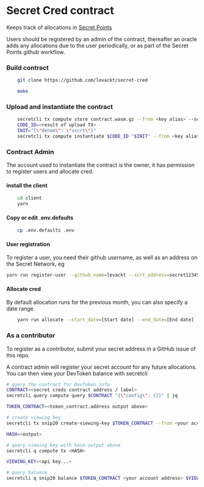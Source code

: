 # Secret Cred contract

Keeps track of allocations in [Secret Points](https://secretfoundation.github.io/SecretPoints)

Users should be registered by an admin of the contract, thereafter an oracle
adds any allocations due to the user periodically, or as part of the Secret Points github workflow.

### Build contract

```bash
    git clone https://github.com/levackt/secret-cred

    make
```

### Upload and instantiate the contract

```bash
    secretcli tx compute store contract.wasm.gz --from <key alias> --source "https://github.com/levackt/secret-cred" -y --gas 20000000
    CODE_ID=<result of upload TX>
    INIT="{\"denom\": \"uscrt\"}"
    secretcli tx compute instantiate $CODE_ID "$INIT" --from <key alias> --label "something unique" -y
```

### Contract Admin
The account used to instantiate the contract is the owner, it has permission to register users and allocate cred.

#### install the client
```bash
    cd client
    yarn
```

#### Copy or edit .env.defaults
```bash
    cp .env.defaults .env
```

#### User registration

To register a user, you need their github username, as well as an address on the Secret Network, eg
```bash
yarn run register-user --github_name=levackt --scrt_address=secret12345...
```

#### Allocate cred
By default allocation runs for the previous month, you can also specify a date range.

```bash
    yarn run allocate --start_date=[Start date] --end_date=[End date]
```

### As a contributor

To register as a contributor, submit your secret address in a GitHub issue of this repo.

A contract admin will register your secret account for any future allocations.
You can then view your DevToken balance with secretcli

```bash
# query the contract for DevToken info
CONTRACT=<secret creds contract address / label>
secretcli query compute query $CONTRACT "{\"config\": {}}" | jq

TOKEN_CONTRACT=<token_contract.address output above>

# create viewing key
secretcli tx snip20 create-viewing-key $TOKEN_CONTRACT --from <your account alias> -y

HASH=<output>

# query viewing key with hash output above
secretcli q compute tx <HASH>

VIEWING_KEY=<api key...>

# query balance
secretcli q snip20 balance $TOKEN_CONTRACT <your account address> $VIEWING_KEY
```